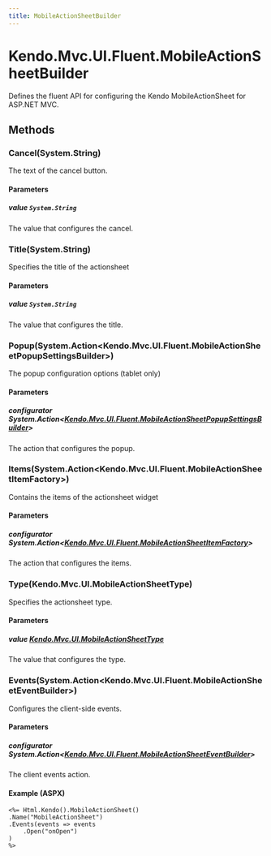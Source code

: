 ```yaml
---
title: MobileActionSheetBuilder
---
```


# Kendo.Mvc.UI.Fluent.MobileActionSheetBuilder
Defines the fluent API for configuring the Kendo MobileActionSheet for ASP.NET MVC.




## Methods


### Cancel(System.String)
The text of the cancel button.


#### Parameters

##### value `System.String`
The value that configures the cancel.





### Title(System.String)
Specifies the title of the actionsheet


#### Parameters

##### value `System.String`
The value that configures the title.





### Popup(System.Action\<Kendo.Mvc.UI.Fluent.MobileActionSheetPopupSettingsBuilder\>)
The popup configuration options (tablet only)


#### Parameters

##### configurator System.Action<[Kendo.Mvc.UI.Fluent.MobileActionSheetPopupSettingsBuilder](/api/aspnet-mvc/Kendo.Mvc.UI.Fluent/MobileActionSheetPopupSettingsBuilder)>
The action that configures the popup.





### Items(System.Action\<Kendo.Mvc.UI.Fluent.MobileActionSheetItemFactory\>)
Contains the items of the actionsheet widget


#### Parameters

##### configurator System.Action<[Kendo.Mvc.UI.Fluent.MobileActionSheetItemFactory](/api/aspnet-mvc/Kendo.Mvc.UI.Fluent/MobileActionSheetItemFactory)>
The action that configures the items.





### Type(Kendo.Mvc.UI.MobileActionSheetType)
Specifies the actionsheet type.


#### Parameters

##### value [Kendo.Mvc.UI.MobileActionSheetType](/api/aspnet-mvc/Kendo.Mvc.UI/MobileActionSheetType)
The value that configures the type.





### Events(System.Action\<Kendo.Mvc.UI.Fluent.MobileActionSheetEventBuilder\>)
Configures the client-side events.


#### Parameters

##### configurator System.Action<[Kendo.Mvc.UI.Fluent.MobileActionSheetEventBuilder](/api/aspnet-mvc/Kendo.Mvc.UI.Fluent/MobileActionSheetEventBuilder)>
The client events action.




#### Example (ASPX)
    <%= Html.Kendo().MobileActionSheet()
    .Name("MobileActionSheet")
    .Events(events => events
        .Open("onOpen")
    )
    %>



